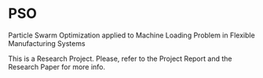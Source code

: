 # PSO
Particle Swarm Optimization applied to Machine Loading Problem in Flexible Manufacturing Systems


This is a Research Project. Please, refer to the Project Report and the Research Paper for more info. 

